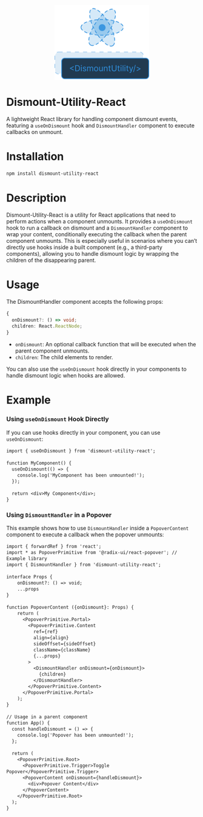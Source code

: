 <div align="center">
	<img width="250" src="./public/DismountUtility.svg" alt="conditional parent">
</div>

# Dismount-Utility-React
A lightweight React library for handling component dismount events, featuring a `useOnDismount` hook and `DismountHandler` component to execute callbacks on unmount.

# Installation

```bash   
npm install dismount-utility-react
```	

# Description

Dismount-Utility-React is a utility for React applications that need to perform actions when a component unmounts. It provides a `useOnDismount` hook to run a callback on dismount and a `DismountHandler` component to wrap your content, conditionally executing the callback when the parent component unmounts. This is especially useful in scenarios where you can’t directly use hooks inside a built component (e.g., a third-party components), allowing you to handle dismount logic by wrapping the children of the disappearing parent.


# Usage

The DismountHandler component accepts the following props:

``` typescript
{
  onDismount?: () => void;
  children: React.ReactNode;
}
```

- `onDismount`: An optional callback function that will be executed when the parent component unmounts.
- `children`: The child elements to render.

You can also use the `useOnDismount` hook directly in your components to handle dismount logic when hooks are allowed.

# Example

### Using `useOnDismount` Hook Directly

If you can use hooks directly in your component, you can use `useOnDismount`:

```tsx
import { useOnDismount } from 'dismount-utility-react';

function MyComponent() {
  useOnDismount(() => {
    console.log('MyComponent has been unmounted!');
  });

  return <div>My Component</div>;
}
```

### Using `DismountHandler` in a Popover

This example shows how to use `DismountHandler` inside a `PopoverContent` component to execute a callback when the popover unmounts:

``` tsx
import { forwardRef } from 'react';
import * as PopoverPrimitive from '@radix-ui/react-popover'; // Example library
import { DismountHandler } from 'dismount-utility-react';

interface Props { 
    onDismount?: () => void;
    ...props
}

function PopoverContent ({onDismount}: Props) {
    return (
      <PopoverPrimitive.Portal>
        <PopoverPrimitive.Content
          ref={ref}
          align={align}
          sideOffset={sideOffset}
          className={className}
          {...props}
        >
          <DismountHandler onDismount={onDismount}>
            {children}
          </DismountHandler>
        </PopoverPrimitive.Content>
      </PopoverPrimitive.Portal>
    );
}

// Usage in a parent component
function App() {
  const handleDismount = () => {
    console.log('Popover has been unmounted!');
  };

  return (
    <PopoverPrimitive.Root>
      <PopoverPrimitive.Trigger>Toggle Popover</PopoverPrimitive.Trigger>
      <PopoverContent onDismount={handleDismount}>
        <div>Popover Content</div>
      </PopoverContent>
    </PopoverPrimitive.Root>
  );
}
```

